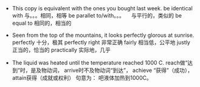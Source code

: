 ## 
* This copy is equivalent with the ones you bought last week.
be identical with 与。。。相同，相等
be parallet to/with。。。  　与平行的，类似的
be equal to 相同的，相当的

* Seen from the top of the mountains, it looks perfectly glorous at sunrise.
perfectly 十分，极其
perfectly right 非常正确
fairly 相当低，公平地
justly 正当的，恰当的
practically 实际地，几乎

* The liquid was heated until the temperature reached 1000 C.
reach做“达到”时，是及物动词， arrive时不及物动词“到达”， achieve “获得”（成功）， attain获得（成就或权利）
句意为： 吧液体加热到1000C。

